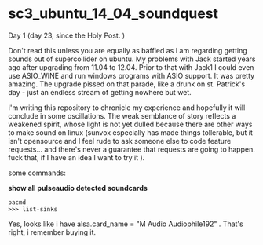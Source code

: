 # sc3_ubuntu_14_04_soundquest

Day 1 (day 23, since the Holy Post. )

Don't read this unless you are equally as baffled as I am regarding getting sounds out of supercollider on ubuntu. My problems with Jack started years ago after upgrading from 11.04 to 12.04. Prior to that with Jack1 I could even use ASIO_WINE and run windows programs with ASIO support. It was pretty amazing. The upgrade pissed on that parade, like a drunk on st. Patrick's day - just an endless stream of getting nowhere but wet.

I'm writing this repository to chronicle my experience and hopefully it will conclude in some oscillations. The weak semblance of story reflects a weakened spirit, whose light is not yet dulled because there are other ways to make sound on linux (sunvox especially has made things tollerable, but it isn't opensource and I feel rude to ask someone else to code feature requests... and there's never a guarantee that requests are going to happen. fuck that, if I have an idea I want to try it ).

some commands:

**show all pulseaudio detected soundcards**
```
pacmd
>>> list-sinks
```
Yes, looks like i have alsa.card_name = "M Audio Audiophile192" . That's right, i remember buying it.
